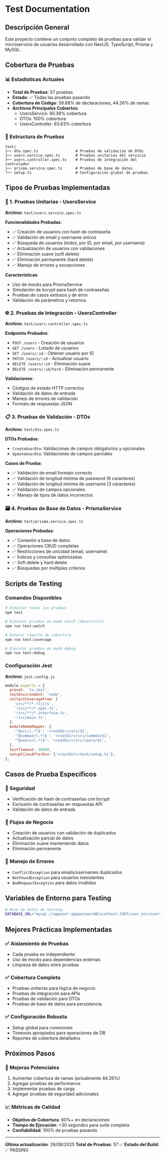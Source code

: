 # Test Documentation

## Descripción General

Este proyecto contiene un conjunto completo de pruebas para validar el microservicio de usuarios desarrollado con NestJS, TypeScript, Prisma y MySQL.

## Cobertura de Pruebas

### 📊 Estadísticas Actuales
- **Total de Pruebas**: 57 pruebas
- **Estado**: ✅ Todas las pruebas pasando
- **Cobertura de Código**: 58.88% de declaraciones, 44.26% de ramas
- **Archivos Principales Cubiertos**:
  - UsersService: 90.38% cobertura
  - DTOs: 100% cobertura
  - UsersController: 63.63% cobertura

### 📁 Estructura de Pruebas

```
test/
├── dto.spec.ts                 # Pruebas de validación de DTOs
├── users.service.spec.ts       # Pruebas unitarias del servicio
├── users.controller.spec.ts    # Pruebas de integración del controlador
├── prisma.service.spec.ts      # Pruebas de base de datos
└── setup.ts                    # Configuración global de pruebas
```

## Tipos de Pruebas Implementadas

### 🧪 1. Pruebas Unitarias - UsersService

**Archivo**: `test/users.service.spec.ts`

**Funcionalidades Probadas**:
- ✅ Creación de usuarios con hash de contraseña
- ✅ Validación de email y username únicos
- ✅ Búsqueda de usuarios (todos, por ID, por email, por username)
- ✅ Actualización de usuarios con validaciones
- ✅ Eliminación suave (soft delete)
- ✅ Eliminación permanente (hard delete)
- ✅ Manejo de errores y excepciones

**Características**:
- Uso de mocks para PrismaService
- Simulación de bcrypt para hash de contraseñas
- Pruebas de casos exitosos y de error
- Validación de parámetros y retornos

### 🌐 2. Pruebas de Integración - UsersController

**Archivo**: `test/users.controller.spec.ts`

**Endpoints Probados**:
- `POST /users` - Creación de usuarios
- `GET /users` - Listado de usuarios
- `GET /users/:id` - Obtener usuario por ID
- `PATCH /users/:id` - Actualizar usuario
- `DELETE /users/:id` - Eliminación suave
- `DELETE /users/:id/hard` - Eliminación permanente

**Validaciones**:
- Códigos de estado HTTP correctos
- Validación de datos de entrada
- Manejo de errores de validación
- Formato de respuestas JSON

### 📋 3. Pruebas de Validación - DTOs

**Archivo**: `test/dto.spec.ts`

**DTOs Probados**:
- `CreateUserDto`: Validaciones de campos obligatorios y opcionales
- `UpdateUserDto`: Validaciones de campos parciales

**Casos de Prueba**:
- ✅ Validación de email formato correcto
- ✅ Validación de longitud mínima de password (6 caracteres)
- ✅ Validación de longitud mínima de username (3 caracteres)
- ✅ Validación de campos opcionales
- ✅ Manejo de tipos de datos incorrectos

### 🗃️ 4. Pruebas de Base de Datos - PrismaService

**Archivo**: `test/prisma.service.spec.ts`

**Operaciones Probadas**:
- ✅ Conexión a base de datos
- ✅ Operaciones CRUD completas
- ✅ Restricciones de unicidad (email, username)
- ✅ Índices y consultas optimizadas
- ✅ Soft delete y hard delete
- ✅ Búsquedas por múltiples criterios

## Scripts de Testing

### Comandos Disponibles

```bash
# Ejecutar todas las pruebas
npm test

# Ejecutar pruebas en modo watch (desarrollo)
npm run test:watch

# Generar reporte de cobertura
npm run test:coverage

# Ejecutar pruebas en modo debug
npm run test:debug
```

### Configuración Jest

**Archivo**: `jest.config.js`

```javascript
module.exports = {
  preset: 'ts-jest',
  testEnvironment: 'node',
  collectCoverageFrom: [
    'src/**/*.(t|j)s',
    '!src/**/*.spec.ts',
    '!src/**/*.interface.ts',
    '!src/main.ts',
  ],
  moduleNameMapper: {
    '^@src/(.*)$': '<rootDir>/src/$1',
    '^@common/(.*)$': '<rootDir>/src/common/$1',
    '^@users/(.*)$': '<rootDir>/src/users/$1',
  },
  testTimeout: 30000,
  setupFilesAfterEnv: ['<rootDir>/test/setup.ts'],
};
```

## Casos de Prueba Específicos

### 🔐 Seguridad
- Verificación de hash de contraseñas con bcrypt
- Exclusión de contraseñas en respuestas API
- Validación de datos de entrada

### 🔄 Flujos de Negocio
- Creación de usuarios con validación de duplicados
- Actualización parcial de datos
- Eliminación suave manteniendo datos
- Eliminación permanente

### 🚨 Manejo de Errores
- `ConflictException` para emails/usernames duplicados
- `NotFoundException` para usuarios inexistentes
- `BadRequestException` para datos inválidos

## Variables de Entorno para Testing

```bash
# Base de datos de testing
DATABASE_URL="mysql://appuser:apppassword@localhost:3307/user_microservice_test"
```

## Mejores Prácticas Implementadas

### ✅ Aislamiento de Pruebas
- Cada prueba es independiente
- Uso de mocks para dependencias externas
- Limpieza de datos entre pruebas

### ✅ Cobertura Completa
- Pruebas unitarias para lógica de negocio
- Pruebas de integración para APIs
- Pruebas de validación para DTOs
- Pruebas de base de datos para persistencia

### ✅ Configuración Robusta
- Setup global para conexiones
- Timeouts apropiados para operaciones de DB
- Reportes de cobertura detallados

## Próximos Pasos

### 🎯 Mejoras Potenciales
1. Aumentar cobertura de ramas (actualmente 44.26%)
2. Agregar pruebas de performance
3. Implementar pruebas de carga
4. Agregar pruebas de seguridad adicionales

### 📈 Métricas de Calidad
- **Objetivo de Cobertura**: 80%+ en declaraciones
- **Tiempo de Ejecución**: <30 segundos para suite completa
- **Confiabilidad**: 100% de pruebas pasando

---

**Última actualización**: 28/08/2025
**Total de Pruebas**: 57 ✅
**Estado del Build**: ✅ PASSING

